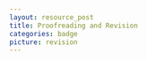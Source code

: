 ```yaml
---
layout: resource_post
title: Proofreading and Revision
categories: badge
picture: revision
---
```


